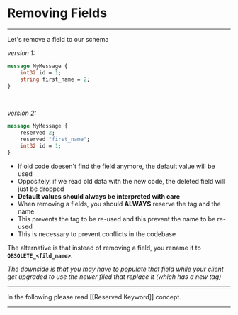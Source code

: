 # Removing Fields

---

Let's remove a field to our schema

_version 1:_
```protobuf
message MyMessage {
	int32 id = 1;
	string first_name = 2;
}
```
&nbsp;&nbsp;

_version 2:_
```protobuf
message MyMessage {
	reserved 2;
	reserved "first_name";
	int32 id = 1;
}
```

- If old code doesen't find the field anymore, the default value will be used
- Oppositely, if we read old data with the new code, the deleted field will just be dropped
- **Default values should always be interpreted with care**
- When removing a fields, you should **ALWAYS** reserve the tag and the name
- This prevents the tag to be re-used and this prevent the name to be re-used
- This is necessary to prevent conflicts in the codebase

The alternative is that instead of removing a field, you rename it to **`OBSOLETE_<fild_name>`**.

_The downside is that you may have to populate that field while your client get upgraded to use the newer filed that replace it (which has a new tag)_
&nbsp;&nbsp;

---

In the following please read [[Reserved Keyword]] concept.

---